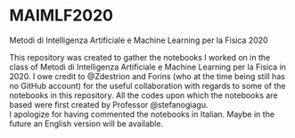 # MAIMLF2020
Metodi di Intelligenza Artificiale e Machine Learning per la Fisica 2020

This repository was created to gather the notebooks I worked on in the class of Metodi di Intelligenza Artificiale e Machine Learning per la Fisica in 2020. I owe credit to @Zdestrion and Forins (who at the time being still has no GitHub account) for the useful collaboration with regards to some of the notebooks in this repository. All the codes upon which the notebooks are based were first created by Professor @stefanogiagu. <br/>
I apologize for having commented the notebooks in Italian. Maybe in the future an English version will be available.
